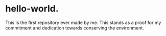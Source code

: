 # hello-world.
This is the first repository ever made by me.
This stands as a proof for my commitment and dedication towards conserving the environment.
